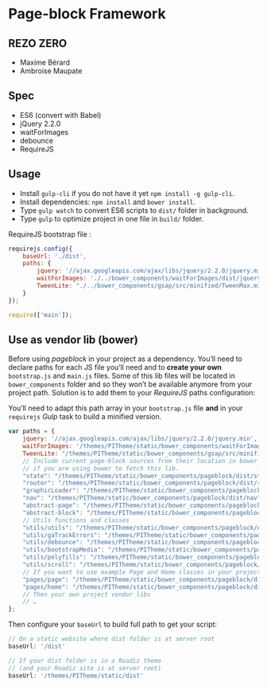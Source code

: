 # Page-block Framework
## REZO ZERO

- Maxime Bérard
- Ambroise Maupate

## Spec

- ES6 (convert with Babel)
- jQuery 2.2.0
- waitForImages
- debounce
- RequireJS

## Usage

- Install `gulp-cli` if you do not have it yet `npm install -g gulp-cli`.
- Install dependencies: `npm install` and `bower install`.
- Type `gulp watch` to convert ES6 scripts to `dist/` folder in background.
- Type `gulp` to optimize project in one file in `build/` folder.

RequireJS bootstrap file :

```js
requirejs.config({
    baseUrl: './dist',
    paths: {
        jquery: '//ajax.googleapis.com/ajax/libs/jquery/2.2.0/jquery.min',
        waitForImages: './../bower_components/waitForImages/dist/jquery.waitforimages.min',
        TweenLite: "./../bower_components/gsap/src/minified/TweenMax.min",
    }
});

require(['main']);
```

## Use as vendor lib (bower)

Before using *pageblock* in your project as a dependency. You’ll need to declare
paths for each JS file you’ll need and to **create your own** `bootstrap.js` and `main.js`
files. Some of this lib files will be located in `bower_components` folder and so they
won’t be available anymore from your project path. Solution is to add them to your
*RequireJS* paths configuration:

You’ll need to adapt this path array in your `bootstrap.js` file **and** in your
`requirejs` *Gulp* task to build a minified version.

```js
var paths = {
    jquery: '//ajax.googleapis.com/ajax/libs/jquery/2.2.0/jquery.min',
    waitForImages: '/themes/PITheme/static/bower_components/waitForImages/dist/jquery.waitforimages.min',
    TweenLite: "/themes/PITheme/static/bower_components/gsap/src/minified/TweenMax.min",
    // Include current page-block sources from their location in bower_components
    // if you are using bower to fetch this lib.
    "state": "/themes/PITheme/static/bower_components/pageblock/dist/state",
    "router": "/themes/PITheme/static/bower_components/pageblock/dist/router",
    "graphicLoader": "/themes/PITheme/static/bower_components/pageblock/dist/graphicLoader",
    "nav": "/themes/PITheme/static/bower_components/pageblock/dist/nav",
    "abstract-page": "/themes/PITheme/static/bower_components/pageblock/dist/abstract-page",
    "abstract-block": "/themes/PITheme/static/bower_components/pageblock/dist/abstract-block",
    // Utils functions and classes
    "utils/utils": "/themes/PITheme/static/bower_components/pageblock/dist/utils/utils",
    "utils/gaTrackErrors": "/themes/PITheme/static/bower_components/pageblock/dist/utils/gaTrackErrors",
    "utils/debounce": "/themes/PITheme/static/bower_components/pageblock/dist/utils/debounce",
    "utils/bootstrapMedia": "/themes/PITheme/static/bower_components/pageblock/dist/utils/bootstrapMedia",
    "utils/polyfills": "/themes/PITheme/static/bower_components/pageblock/dist/utils/polyfills",
    "utils/scroll": "/themes/PITheme/static/bower_components/pageblock/dist/utils/scroll",
    // If you want to use example Page and Home classes in your project
    "pages/page": "/themes/PITheme/static/bower_components/pageblock/dist/pages/page"
    "pages/home": "/themes/PITheme/static/bower_components/pageblock/dist/pages/home"
    // Then your own project vendor libs
    // …
};
```
Then configure your `baseUrl` to build full path to get your script:

```js
// On a static website where dist folder is at server root
baseUrl: '/dist'

// If your dist folder is in a Roadiz theme
// (and your Roadiz site is at server root)
baseUrl: '/themes/PITheme/static/dist'
```
